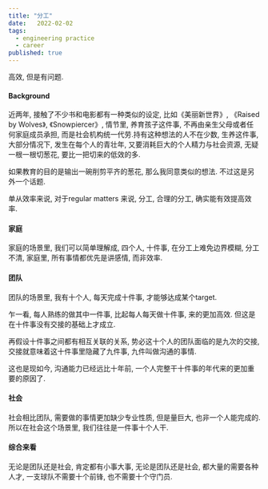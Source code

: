 ```yaml
---
title: "分工"
date:   2022-02-02
tags:
  - engineering practice
  - career
published: true
---
```


高效, 但是有问题.

#### Background
近两年, 接触了不少书和电影都有一种类似的设定, 比如《美丽新世界》, 《Raised by Wolves》, 《Snowpiercer》, 情节里, 养育孩子这件事, 不再由亲生父母或者任何家庭成员承担, 而是社会机构统一代劳.持有这种想法的人不在少数, 生养这件事, 大部分情况下, 发生在每个人的青壮年, 又要消耗巨大的个人精力与社会资源, 无疑一根一根切葱花, 要比一把切来的低效的多.

如果教育的目的是输出一碗削剪平齐的葱花, 那么我同意类似的想法. 不过这是另外一个话题. 

单从效率来说, 对于regular matters 来说, 分工, 合理的分工, 确实能有效提高效率.

#### 家庭
家庭的场景里, 我们可以简单理解成, 四个人, 十件事, 在分工上难免边界模糊, 分工不清, 家庭里, 所有事情都优先是讲感情, 而非效率.

#### 团队
团队的场景里, 我有十个人, 每天完成十件事, 才能够达成某个target. 

乍一看, 每人熟练的做其中一件事, 比起每人每天做十件事, 来的更加高效. 但这是在十件事没有交接的基础上才成立.

再假设十件事之间都有相互关联的关系, 势必这十个人的团队面临的是九次的交接, 交接就意味着这十件事里隐藏了九件事, 九件叫做沟通的事情.

这也是现如今, 沟通能力已经远比十年前,  一个人完整干十件事的年代来的更加重要的原因了.

#### 社会
社会相比团队, 需要做的事情更加缺少专业性质, 但是量巨大, 也非一个人能完成的. 所以在社会这个场景里, 我们往往是一件事十个人干.

#### 综合来看
无论是团队还是社会, 肯定都有小事大事, 无论是团队还是社会, 都大量的需要各种人才, 一支球队不需要十个前锋, 也不需要十个守门员.